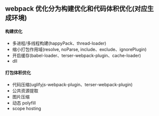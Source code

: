 ## webpack 优化分为构建优化和代码体积优化(对应生成环境)

#### 构建优化
- 多进程/多线程构建(happyPack、thread-loader)
- 缩小打包作用域(resolve, noParse, include、exclude、ignorePlugin)
- 开启缓存(babel-loader、terser-webpack-plugin、cache-loader)
- dll


#### 打包体积优化
- 代码压缩(uglifyjs-webpack-plugin、terser-webpack-plugin)
- 公共资源提取
- 图片压缩
- 动态 polyfill
- scope hosting

